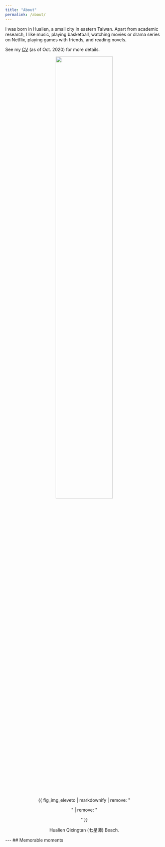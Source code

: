 ```yaml
---
title: "About"
permalink: /about/
---
```


I was born in Hualien, a small city in eastern Taiwan. Apart from academic research, I like music, playing basketball, watching movies or drama series on Netflix, playing games with friends, and reading novels. 

See my <a href="https://hrjheng.github.io/pdfs/cv_Hao-Ren.pdf" target="_blank">CV</a> (as of Oct. 2020) for more details.
 

<center><img src="{{ site.url }}{{ site.baseurl }}/images/IMG_0016.JPG" alt="" style="width:60%">
<figure>
  {{ fig_img_eleveto | markdownify | remove: "<p>" | remove: "</p>" }}
  <!-- <figcaption>Hualien Qixingtan (七星潭) Beach.</figcaption> -->
</figure></center>
<center>Hualien Qixingtan (七星潭) Beach.</center>

--- ## Memorable moments

<!-- - [Before college](#paragraph1)
- [My college life](#paragraph2)


## Before college <a name="paragraph1"></a>
I can still remember the time I spent on this project with my partners and how I enjoyed doing the experiments.

The final report of the scientific project that I carried out with two of my classmates: <a href="https://hrjheng.github.io/pdfs/Science_project_high_school_HaoRen.pdf" target="_blank">Science_project_high_school_HaoRen.pdf</a>

## My college life <a name="paragraph2"></a>

The report of the final project of the 2-year experimental physics course: <a href="https://hrjheng.github.io/pdfs/FinalReport.pdf" target="_blank">Final-Report_Fluctuation-Theorem.pdf</a>

The report of 2015 UCAT (University Consortium of ALMA–Taiwan) Summer Student Program: <a href="https://hrjheng.github.io/pdfs/Star_formation_efficiency_in_CentaurusA.pdf" target="_blank">Star_formation_efficiency_in_CentaurusA.pdf</a>

I won the Zhu-Shun Yi He Qin Scholarship, which is one of the highest honor in NCU. ("He Qin" in Chinese means diligent and hard-working)
<figure>
  <img src="/images/The_Zhu_Shun_Yi_He_Qin_Scholarship_photo.png" style="width:70%" class="align-center">
  <figcaption>The photo of the Zhu-Shun Yi He Qin Scholarship award ceremony.</figcaption>
</figure> -->

<!-- <figure>
  <img src="/images/Course-vs-Grade-Major.png" style="width:70%" class="align-center">
  <figcaption>Grades of all taken courses in major field.</figcaption>
</figure>

<figure>
  <img src="/images/Grade-All-groupSemester.png" style="width:70%" class="align-center">
  <figcaption>Histograms of grades of all taken courses.</figcaption>
</figure> -->
